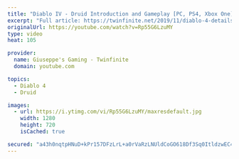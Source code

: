 ```yaml
---
title: "Diablo IV - Druid Introduction and Gameplay [PC, PS4, Xbox One]"
excerpt: "Full article: https://twinfinite.net/2019/11/diablo-4-details videos/ Recorded from Blizzcon livestream: https://blizzcon.com/en-us/watch."
originalUrl: https://youtube.com/watch?v=Rp55G6LzuMY
type: video
heat: 105

provider:
  name: Giuseppe's Gaming - Twinfinite
  domain: youtube.com

topics:
  - Diablo 4
  - Druid

images:
  - url: https://i.ytimg.com/vi/Rp55G6LzuMY/maxresdefault.jpg
    width: 1280
    height: 720
    isCached: true

secured: "a43h0nqtpHNuD+kPr157DFzLrL+a0rVaRzLNUldCoGO618Df3Sq0ItldzwEC4xH1QXXtI14UI52R1lEAaY7Cl7B0YudIXWujTQquIj7d15DEDGZK+rHr+/gZqIdduRM5XWehcM/X0t7Nh3iCA1o5z/Ym+3dOS1QA5xH00TblQ5lcs4peijtbZ+2QOp3yDt0iPAvJcwh3sktbDawrqgx/VT9NwnXmOszGD5mAGTjadeTX4RsK4bCqAnfkJa6SMc+xQEfWhF8m9DW41JxcSGHX8mbBZm70lawXukuUxx3wNQ+1u850iilmFZT33m7uCeRwcy0vEc6nGh8fM+O0hAQd71TVX4T5dVA5RGFROByOye+ux8gciWXJXWR9VaVf32iDJsrt8RWKKPuwA5//dPZQYw==;h6NNIRDFW+huX5Yr5xpbuw=="
---
```


